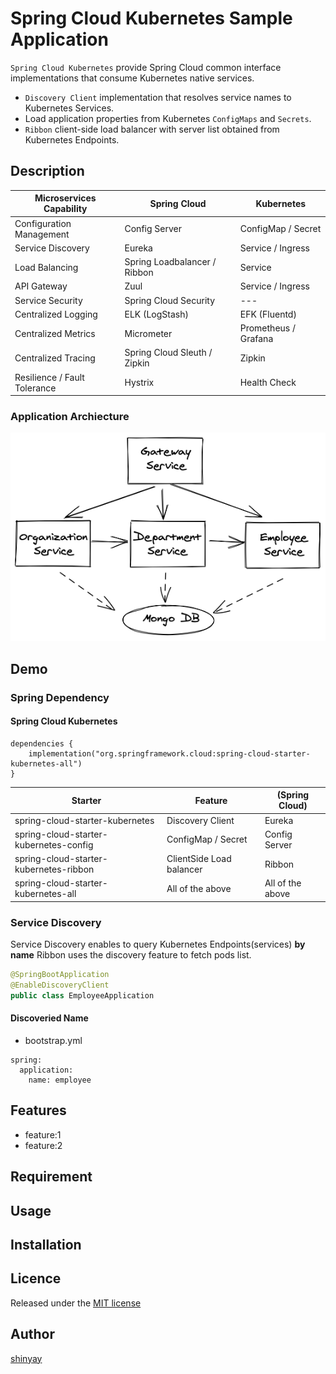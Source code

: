 # Spring Cloud Kubernetes Sample Application

`Spring Cloud Kubernetes` provide Spring Cloud common interface implementations that consume Kubernetes native services. 

- `Discovery Client` implementation that resolves service names to Kubernetes Services.
- Load application properties from Kubernetes `ConfigMaps` and `Secrets`.
- `Ribbon` client-side load balancer with server list obtained from Kubernetes Endpoints.

## Description

|Microservices Capability|Spring Cloud|Kubernetes|
|------------------------|------------|----------|
|Configuration Management|Config Server|ConfigMap / Secret|
|Service Discovery|Eureka|Service / Ingress|
|Load Balancing|Spring Loadbalancer / Ribbon|Service|
|API Gateway|Zuul|Service / Ingress|
|Service Security|Spring Cloud Security|---|
|Centralized Logging|ELK (LogStash)|EFK (Fluentd)|
|Centralized Metrics|Micrometer|Prometheus / Grafana|
|Centralized Tracing|Spring Cloud Sleuth / Zipkin|Zipkin|
|Resilience / Fault Tolerance|Hystrix|Health Check|

### Application Archiecture
![app-architecture](images/app-architecture.png)

## Demo
### Spring Dependency
#### Spring Cloud Kubernetes
```
dependencies {
    implementation("org.springframework.cloud:spring-cloud-starter-kubernetes-all")
}
```

|Starter|Feature|(Spring Cloud)|
|-------|-------|------------|
|spring-cloud-starter-kubernetes|Discovery Client|Eureka|
|spring-cloud-starter-kubernetes-config|ConfigMap / Secret|Config Server|
|spring-cloud-starter-kubernetes-ribbon|ClientSide Load balancer|Ribbon|
|spring-cloud-starter-kubernetes-all|All of the above|All of the above|

### Service Discovery

Service Discovery enables to query Kubernetes Endpoints(services) **by name**
Ribbon uses the discovery feature to fetch pods list.

```kotlin
@SpringBootApplication
@EnableDiscoveryClient
public class EmployeeApplication
```

#### Discoveried Name
- bootstrap.yml
```
spring:
  application:
    name: employee
```

## Features

- feature:1
- feature:2

## Requirement

## Usage

## Installation

## Licence

Released under the [MIT license](https://gist.githubusercontent.com/shinyay/56e54ee4c0e22db8211e05e70a63247e/raw/34c6fdd50d54aa8e23560c296424aeb61599aa71/LICENSE)

## Author

[shinyay](https://github.com/shinyay)

